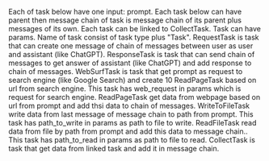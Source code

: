 Each of task below have one input: prompt. Each task below can have parent then message chain of task is message chain of its parent plus messages of its own. Each task can be linked to CollectTask. Task can have params.
Name of task consist of task type plus "Task".
RequestTask is task that can create one message of chain of messages between user as user and assistant (like ChatGPT).
ResponseTask is task that can send chain of messages to get answer of assistant (like ChatGPT) and add response to chain of messages. 
WebSurfTask is task that get prompt as request to search engine (like Google Search) and create 10 ReadPageTask based on url from search engine. This task has web_request in params which is request for search engine.
ReadPageTask get data from webpage based on url from prompt and add thsi data to chain of messages.
WriteToFileTask write data from last message of message chain to path from prompt. This task has path_to_write in params as path to file to write.
ReadFileTask read data from file by path from prompt and add this data to message chain.. This task has path_to_read in params as path to file to read.
CollectTask is task that get data from linked task and add it in message chain.